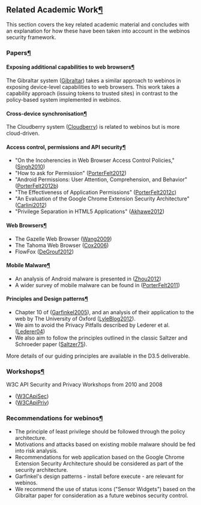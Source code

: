 Related Academic Work[¶](#Related-Academic-Work)
------------------------------------------------

This section covers the key related academic material and concludes with
an explanation for how these have been taken into account in the webinos
security framework.

### Papers[¶](#Papers)

#### Exposing additional capabilities to web browsers[¶](#Exposing-additional-capabilities-to-web-browsers)

The Gibraltar system ([Gibraltar](Gibraltar.html)) takes a similar
approach to webinos in exposing device-level capabilities to web
browsers. This work takes a capability approach (issuing tokens to
trusted sites) in contrast to the policy-based system implemented in
webinos.

#### Cross-device synchronisation[¶](#Cross-device-synchronisation)

The Cloudberry system ([Cloudberry](Cloudberry.html)) is related to
webinos but is more cloud-driven.

#### Access control, permissions and API security[¶](#Access-control-permissions-and-API-security)

-   "On the Incoherencies in Web Browser Access Control Policies,"
    ([Singh2010](Singh2010.html))
-   "How to ask for Permission" ([PorterFelt2012](PorterFelt2012.html))
-   "Android Permissions: User Attention, Comprehension, and Behavior"
    ([PorterFelt2012b](PorterFelt2012b.html))
-   "The Effectiveness of Application Permissions"
    ([PorterFelt2012c](PorterFelt2012c.html))
-   "An Evaluation of the Google Chrome Extension Security Architecture"
    ([Carlini2012](Carlini2012.html))
-   "Privilege Separation in HTML5 Applications"
    ([Akhawe2012](Akhawe2012.html))

#### Web Browsers[¶](#Web-Browsers)

-   The Gazelle Web Browser ([Wang2009](Wang2009.html))
-   The Tahoma Web Browser ([Cox2006](Cox2006.html))
-   FlowFox ([DeGrouf2012](DeGrouf2012.html))

#### Mobile Malware[¶](#Mobile-Malware)

-   An analysis of Android malware is presented in
    ([Zhou2012](Zhou2012.html))
-   A wider survey of mobile malware can be found in
    ([PorterFelt2011](PorterFelt2011.html))

#### Principles and Design patterns[¶](#Principles-and-Design-patterns)

-   Chapter 10 of ([Garfinkel2005](Garfinkel2005.html)), and an analysis
    of their application to the web by The University of Oxford
    ([LyleBlog2012](LyleBlog2012.html)).
-   We aim to avoid the Privacy Pitfalls described by Lederer et al.
    ([Lederer04](Lederer04.html))
-   We also aim to follow the principles outlined in the classic Saltzer
    and Schroeder paper ([Saltzer75](Saltzer75.html)).

More details of our guiding principles are available in the D3.5
deliverable.

### Workshops[¶](#Workshops)

W3C API Security and Privacy Workshops from 2010 and 2008

-   ([W3CApiSec](W3CApiSec.html))
-   ([W3CApiPriv](W3CApiPriv.html))

### Recommendations for webinos[¶](#Recommendations-for-webinos)

-   The principle of least privilege should be followed through the
    policy architecture.
-   Motivations and attacks based on existing mobile malware should be
    fed into risk analysis.
-   Recommendations for web application based on the Google Chrome
    Extension Security Architecture should be considered as part of the
    security architecture.
-   Garfinkel's design patterns - install before execute - are relevant
    for webinos.
-   We recommend the use of status icons ("Sensor Widgets") based on the
    Gibraltar paper for consideration as a future webinos security
    control.


